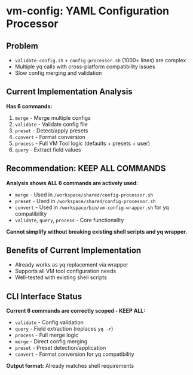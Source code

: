 # vm-config: YAML Configuration Processor

## Problem
- `validate-config.sh` + `config-processor.sh` (1000+ lines) are complex
- Multiple yq calls with cross-platform compatibility issues
- Slow config merging and validation

## Current Implementation Analysis
**Has 6 commands:**
1. `merge` - Merge multiple configs
2. `validate` - Validate config file
3. `preset` - Detect/apply presets
4. `convert` - Format conversion
5. `process` - Full VM Tool logic (defaults + presets + user)
6. `query` - Extract field values

## Recommendation: KEEP ALL COMMANDS

**Analysis shows ALL 6 commands are actively used:**
- `merge` - Used in `/workspace/shared/config-processor.sh`
- `preset` - Used in `/workspace/shared/config-processor.sh`
- `convert` - Used in `/workspace/bin/vm-config-wrapper.sh` for yq compatibility
- `validate`, `query`, `process` - Core functionality

**Cannot simplify without breaking existing shell scripts and yq wrapper.**

## Benefits of Current Implementation
- Already works as yq replacement via wrapper
- Supports all VM tool configuration needs
- Well-tested with existing shell scripts

## CLI Interface Status
**Current 6 commands are correctly scoped - KEEP ALL:**
- `validate` - Config validation
- `query` - Field extraction (replaces `yq -r`)
- `process` - Full merge logic
- `merge` - Direct config merging
- `preset` - Preset detection/application
- `convert` - Format conversion for yq compatibility

**Output format:** Already matches shell requirements